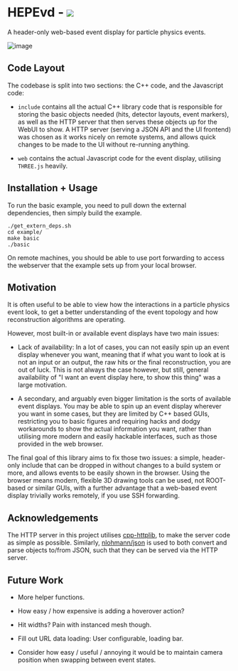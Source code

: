 # HEPEvd - <a href="https://crossr.github.io/hep_evd/" alt="Contributors"><img src="https://img.shields.io/badge/Live_Demo-blue" /></a>

A header-only web-based event display for particle physics events.

![image](https://github.com/CrossR/hep_evd/assets/10038688/badd2e8d-9a88-492f-8f1e-b41094af7e72)

## Code Layout

The codebase is split into two sections: the C++ code, and the Javascript code:

- `include` contains all the actual C++ library code that is responsible for storing
  the basic objects needed (hits, detector layouts, event markers), as well as the HTTP
  server that then serves these objects up for the WebUI to show. A HTTP server (serving
  a JSON API and the UI frontend) was chosen as it works nicely on remote systems, and
  allows quick changes to be made to the UI without re-running anything.

- `web` contains the actual Javascript code for the event display, utilising `THREE.js`
  heavily.

## Installation + Usage

To run the basic example, you need to pull down the external dependencies, then simply
build the example.

```
./get_extern_deps.sh
cd example/
make basic
./basic
```

On remote machines, you should be able to use port forwarding to access the webserver
that the example sets up from your local browser.

## Motivation

It is often useful to be able to view how the interactions in a particle physics event
look, to get a better understanding of the event topology and how reconstruction
algorithms are operating.

However, most built-in or available event displays have two main issues:

- Lack of availability: In a lot of cases, you can not easily spin up an event display
  whenever you want, meaning that if what you want to look at is not an input or an
  output, the raw hits or the final reconstruction, you are out of luck. This is not
  always the case however, but still, general availability of "I want an event display
  here, to show this thing" was a large motivation.

- A secondary, and arguably even bigger limitation is the sorts of available event
  displays. You may be able to spin up an event display wherever you want in some
  cases, but they are limited by C++ based GUIs, restricting you to basic figures and
  requiring hacks and dodgy workarounds to show the actual information you want, rather
  than utilising more modern and easily hackable interfaces, such as those provided in
  the web browser.

The final goal of this library aims to fix those two issues: a simple, header-only
include that can be dropped in without changes to a build system or more, and allows
events to be easily shown in the browser. Using the browser means modern, flexible 3D
drawing tools can be used, not ROOT-based or similar GUIs, with a further advantage that
a web-based event display trivially works remotely, if you use SSH forwarding.

## Acknowledgements

The HTTP server in this project utilises
[cpp-httplib](https://github.com/yhirose/cpp-httplib), to make the server code as simple
as possible. Similarly, [nlohmann/json](https://github.com/nlohmann/json) is used to both
convert and parse objects to/from JSON, such that they can be served via the HTTP server.

## Future Work

- More helper functions.

- How easy / how expensive is adding a hoverover action?

- Hit widths? Pain with instanced mesh though.

- Fill out URL data loading: User configurable, loading bar.

- Consider how easy / useful / annoying it would be to maintain camera position
when swapping between event states.
